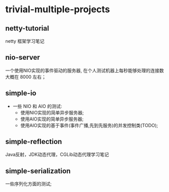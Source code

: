 # trivial-multiple-projects

## netty-tutorial

netty 框架学习笔记

## nio-server

一个使用NIO实现的事件驱动的服务器, 在个人测试机器上每秒能够处理的连接数大概在 8000 左右；

## simple-io

- 一些 NIO 和 AIO 的测试:
    - 使用NIO实现的简单异步服务器;
    - 使用AIO实现的简单异步服务器;
    - 使用AIO实现的基于事件(事件广播,先到先服务)的并发控制类(TODO);


## simple-reflection

Java反射，JDK动态代理，CGLib动态代理学习笔记

## simple-serialization

一些序列化方面的测试;

